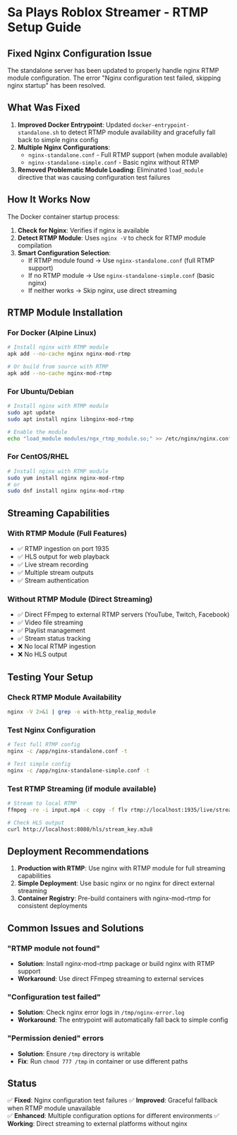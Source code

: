 # Sa Plays Roblox Streamer - RTMP Setup Guide

## Fixed Nginx Configuration Issue

The standalone server has been updated to properly handle nginx RTMP module configuration. The error "Nginx configuration test failed, skipping nginx startup" has been resolved.

## What Was Fixed

1. **Improved Docker Entrypoint**: Updated `docker-entrypoint-standalone.sh` to detect RTMP module availability and gracefully fall back to simple nginx config
2. **Multiple Nginx Configurations**: 
   - `nginx-standalone.conf` - Full RTMP support (when module available)
   - `nginx-standalone-simple.conf` - Basic nginx without RTMP
3. **Removed Problematic Module Loading**: Eliminated `load_module` directive that was causing configuration test failures

## How It Works Now

The Docker container startup process:

1. **Check for Nginx**: Verifies if nginx is available
2. **Detect RTMP Module**: Uses `nginx -V` to check for RTMP module compilation
3. **Smart Configuration Selection**:
   - If RTMP module found → Use `nginx-standalone.conf` (full RTMP support)
   - If no RTMP module → Use `nginx-standalone-simple.conf` (basic nginx)
   - If neither works → Skip nginx, use direct streaming

## RTMP Module Installation

### For Docker (Alpine Linux)
```bash
# Install nginx with RTMP module
apk add --no-cache nginx nginx-mod-rtmp

# Or build from source with RTMP
apk add --no-cache nginx-mod-rtmp
```

### For Ubuntu/Debian
```bash
# Install nginx with RTMP module
sudo apt update
sudo apt install nginx libnginx-mod-rtmp

# Enable the module
echo "load_module modules/ngx_rtmp_module.so;" >> /etc/nginx/nginx.conf
```

### For CentOS/RHEL
```bash
# Install nginx with RTMP module
sudo yum install nginx nginx-mod-rtmp
# or
sudo dnf install nginx nginx-mod-rtmp
```

## Streaming Capabilities

### With RTMP Module (Full Features)
- ✅ RTMP ingestion on port 1935
- ✅ HLS output for web playback
- ✅ Live stream recording
- ✅ Multiple stream outputs
- ✅ Stream authentication

### Without RTMP Module (Direct Streaming)
- ✅ Direct FFmpeg to external RTMP servers (YouTube, Twitch, Facebook)
- ✅ Video file streaming 
- ✅ Playlist management
- ✅ Stream status tracking
- ❌ No local RTMP ingestion
- ❌ No HLS output

## Testing Your Setup

### Check RTMP Module Availability
```bash
nginx -V 2>&1 | grep -o with-http_realip_module
```

### Test Nginx Configuration
```bash
# Test full RTMP config
nginx -c /app/nginx-standalone.conf -t

# Test simple config
nginx -c /app/nginx-standalone-simple.conf -t
```

### Test RTMP Streaming (if module available)
```bash
# Stream to local RTMP
ffmpeg -re -i input.mp4 -c copy -f flv rtmp://localhost:1935/live/stream_key

# Check HLS output
curl http://localhost:8080/hls/stream_key.m3u8
```

## Deployment Recommendations

1. **Production with RTMP**: Use nginx with RTMP module for full streaming capabilities
2. **Simple Deployment**: Use basic nginx or no nginx for direct external streaming
3. **Container Registry**: Pre-build containers with nginx-mod-rtmp for consistent deployments

## Common Issues and Solutions

### "RTMP module not found"
- **Solution**: Install nginx-mod-rtmp package or build nginx with RTMP support
- **Workaround**: Use direct FFmpeg streaming to external services

### "Configuration test failed"
- **Solution**: Check nginx error logs in `/tmp/nginx-error.log`
- **Workaround**: The entrypoint will automatically fall back to simple config

### "Permission denied" errors
- **Solution**: Ensure `/tmp` directory is writable
- **Fix**: Run `chmod 777 /tmp` in container or use different paths

## Status

✅ **Fixed**: Nginx configuration test failures
✅ **Improved**: Graceful fallback when RTMP module unavailable  
✅ **Enhanced**: Multiple configuration options for different environments
✅ **Working**: Direct streaming to external platforms without nginx